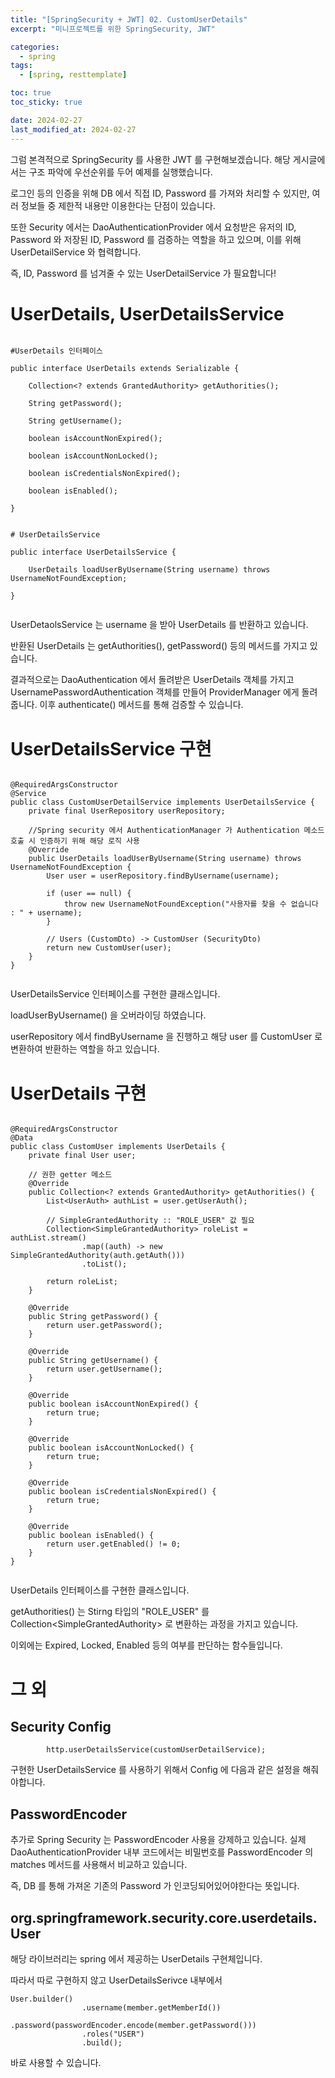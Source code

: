 ```yaml
---
title: "[SpringSecurity + JWT] 02. CustomUserDetails"
excerpt: "미니프로젝트를 위한 SpringSecurity, JWT"

categories:
  - spring
tags:
  - [spring, resttemplate]

toc: true
toc_sticky: true

date: 2024-02-27
last_modified_at: 2024-02-27
---
```


 그럼 본격적으로 SpringSecurity 를 사용한 JWT 를 구현해보겠습니다. 해당 게시글에서는 구조 파악에 우선순위를 두어 예제를 실행했습니다.

로그인 등의 인증을 위해 DB 에서 직접 ID, Password 를 가져와 처리할 수 있지만, 여러 정보들 중 제한적 내용만 이용한다는 단점이 있습니다. 

또한 Security 에서는 DaoAuthenticationProvider 에서 요청받은 유저의 ID, Password 와 저장된 ID, Password 를 검증하는 역할을 하고 있으며, 이를 위해 UserDetailService 와 협력합니다. 

즉, ID, Password 를 넘겨줄 수 있는 UserDetailService 가 필요합니다! 

# UserDetails, UserDetailsService


```

#UserDetails 인터페이스

public interface UserDetails extends Serializable {

	Collection<? extends GrantedAuthority> getAuthorities();

	String getPassword();

	String getUsername();

	boolean isAccountNonExpired();

	boolean isAccountNonLocked();

	boolean isCredentialsNonExpired();

	boolean isEnabled();

}

```

```

# UserDetailsService

public interface UserDetailsService {

	UserDetails loadUserByUsername(String username) throws UsernameNotFoundException;

}


```

UserDetaolsService 는 username 을 받아 UserDetails 를 반환하고 있습니다. 

반환된 UserDetails 는 getAuthorities(), getPassword() 등의 메서드를 가지고 있습니다.

결과적으로는 DaoAuthentication 에서 돌려받은 UserDetails 객체를 가지고 UsernamePasswordAuthentication 객체를 만들어 ProviderManager 에게 돌려줍니다. 
이후 authenticate() 메서드를 통해 검증할 수 있습니다.

# UserDetailsService 구현

```

@RequiredArgsConstructor
@Service
public class CustomUserDetailService implements UserDetailsService {
    private final UserRepository userRepository;

    //Spring security 에서 AuthenticationManager 가 Authentication 메소드 호출 시 인증하기 위해 해당 로직 사용
    @Override
    public UserDetails loadUserByUsername(String username) throws UsernameNotFoundException {
        User user = userRepository.findByUsername(username);

        if (user == null) {
            throw new UsernameNotFoundException("사용자를 찾을 수 없습니다 : " + username);
        }

        // Users (CustomDto) -> CustomUser (SecurityDto)
        return new CustomUser(user);
    }
}


```

UserDetailsService 인터페이스를 구현한 클래스입니다. 

loadUserByUsername() 을 오버라이딩 하였습니다.

userRepository 에서 findByUsername 을 진행하고 해당 user 를 CustomUser 로 변환하여 반환하는 역할을 하고 있습니다. 


# UserDetails 구현

```

@RequiredArgsConstructor
@Data
public class CustomUser implements UserDetails {
    private final User user;

    // 권한 getter 메소드
    @Override
    public Collection<? extends GrantedAuthority> getAuthorities() {
        List<UserAuth> authList = user.getUserAuth();

        // SimpleGrantedAuthority :: "ROLE_USER" 값 필요
        Collection<SimpleGrantedAuthority> roleList = authList.stream()
                .map((auth) -> new SimpleGrantedAuthority(auth.getAuth()))
                .toList();

        return roleList;
    }

    @Override
    public String getPassword() {
        return user.getPassword();
    }

    @Override
    public String getUsername() {
        return user.getUsername();
    }

    @Override
    public boolean isAccountNonExpired() {
        return true;
    }

    @Override
    public boolean isAccountNonLocked() {
        return true;
    }

    @Override
    public boolean isCredentialsNonExpired() {
        return true;
    }

    @Override
    public boolean isEnabled() {
        return user.getEnabled() != 0;
    }
}


```

UserDetails 인터페이스를 구현한 클래스입니다. 

getAuthorities() 는 Stirng 타입의 "ROLE_USER" 를 Collection<SimpleGrantedAuthority\> 로 변환하는 과정을 가지고 있습니다. 

이외에는 Expired, Locked, Enabled 등의 여부를 판단하는 함수들입니다. 

# 그 외

## Security Config

```
        http.userDetailsService(customUserDetailService);

```

구현한 UserDetailsService 를 사용하기 위해서 Config 에 다음과 같은 설정을 해줘야합니다. 

## PasswordEncoder

추가로 Spring Security 는 PasswordEncoder 사용을 강제하고 있습니다. 실제 DaoAuthenticationProvider 내부 코드에서는 비밀번호를 PasswordEncoder 의 matches 메서드를 사용해서 비교하고 있습니다. 

즉, DB 를 통해 가져온 기존의 Password 가 인코딩되어있어야한다는 뜻입니다. 


## org.springframework.security.core.userdetails.User

해당 라이브러리는 spring 에서 제공하는 UserDetails 구현체입니다. 

따라서 따로 구현하지 않고 UserDetailsSerivce 내부에서 

```
User.builder()
                .username(member.getMemberId())
                .password(passwordEncoder.encode(member.getPassword()))
                .roles("USER")
                .build();

```

바로 사용할 수 있습니다. 
